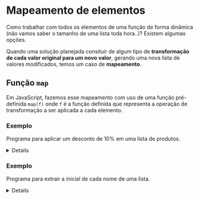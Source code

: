 # Mapeamento de elementos

Como trabalhar com todos os elementos de uma função de forma dinâmica (não vamos saber o tamanho de uma lista toda hora..)? Existem algumas opções.

Quando uma solução planejada consituir de algum tipo de **transformação de cada valor original para um novo valor**, gerando uma nova lista de valores modificados, temos um caso de **mapeamento**.

## Função `map`

Em JavaScript, fazemos esse mapeamento com uso de uma função pré-definida `map(f)` onde `f` é a função definida que representa a operação de transformação a ser aplicada a cada elemento.

### Exemplo

Programa para aplicar um desconto de 10% em uma lista de produtos.

<details>
```javascript
const desconto = (desc) => (lista) => lista.map((x) => x - x * (desc) / 100)
const desconto10 = desconto(10)
const listaProdutosR$ = [10.60, 8.50, 5.55, 6.40, 41.00, 23.05, 19.90, 15.90, 22.10, 2.75]
const resultado = desconto10(listaProdutosR$)

console.log(resultado)
```

`[ 9.54, 7.65, 4.995, 5.760000000000001, 36.9, 20.745, 17.91, 14.31, 19.89, 2.475 ]`
</details>

### Exemplo

Programa para calcular o triplo de cada elemento de uma lista.

<details>
```javascript
const valores = [3, 4, -2, 0, 1, 40]
const triplo = valores.map((x) => 3 * x)

console.log(triplo)
```

`[9, 12, -6, 0, 3, 120 ]`
</details>

### Exemplo

Programa para extrair a inicial de cada nome de uma lista.

<details>
```javascript
const nomes = ['Ana', 'Bia', 'Gui', 'Lia', 'Rafa']
const primeiraLetra = (texto) => texto[0]
const iniciais = nomes.map(primeiraLetra)

console.log(iniciais)
```

`[ "A", "B", "G", "L", "R" ]`
</details>

### Exemplo

Programa para adicionar um sobrenome a cada nome de uma lista.

<details>
```javascript
const nomes = ['Ana', 'Bia', 'Gui', 'Lia', 'Rafa']
const addSobrenome = (sobrenome) => (nome) => `${nome} ${sobrenome}`
const nomeCompleto = nomes.map(addSobrenome('Costa'))

console.log(nomeCompleto)
```

`[ 'Ana Costa', 'Bia Costa', 'Gui Costa', 'Lia Costa', 'Rafa Costa' ]
</details>
